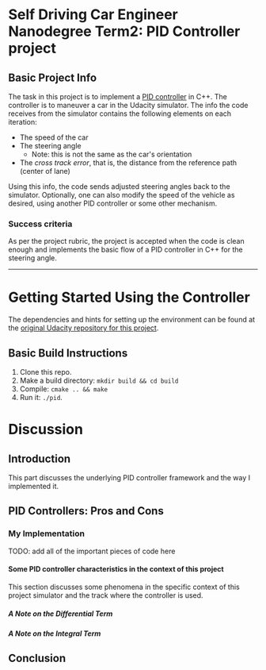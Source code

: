 # Self Driving Car Engineer Nanodegree Term2: PID Controller project 

## Basic Project Info

The task in this project is to implement a [PID controller](https://en.wikipedia.org/wiki/PID_controller) in C++. The 
controller is to maneuver a car in the Udacity simulator. The info the code receives from the simulator 
contains the following elements on each iteration:  
* The speed of the car
* The steering angle 
  - Note: this is not the same as the car's orientation
* The _cross track error_, that is, the distance from the reference path (center of lane)   

Using this info, the code sends adjusted steering angles back to the simulator. Optionally, one 
can also modify the speed of the vehicle as desired, using another PID controller or some other mechanism.  

### Success criteria

As per the project rubric, the project is accepted when the code is clean enough and implements the 
basic flow of a PID controller in C++ for the steering angle.  

---

# Getting Started Using the Controller 

The dependencies and hints for setting up the environment can be found at the 
[original Udacity repository for this project](https://github.com/udacity/CarND-PID-Control-Project). 

## Basic Build Instructions

1. Clone this repo.
2. Make a build directory: `mkdir build && cd build`
3. Compile: `cmake .. && make`
4. Run it: `./pid`. 

# Discussion

## Introduction

This part discusses the underlying PID controller framework and the way I implemented it. 

## PID Controllers: Pros and Cons

### My Implementation

TODO: add all of the important pieces of code here

#### Some PID controller characteristics in the context of this project

This section discusses some phenomena in the specific context of this project simulator and the track where the 
controller is used. 

##### A Note on the Differential Term

##### A Note on the Integral Term

## Conclusion


